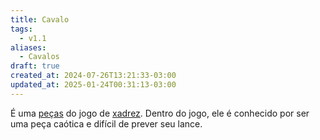 ```yaml
---
title: Cavalo
tags:
  - v1.1
aliases:
  - Cavalos
draft: true
created_at: 2024-07-26T13:21:33-03:00
updated_at: 2025-01-24T00:31:13-03:00
---
```


É uma [peças](content/atomos/2024/07/08/Xadrez_Pecas.md) do jogo de [xadrez](content/atomos/2024/08/06/Xadrez.md). Dentro do jogo, ele é conhecido por ser uma peça caótica e difícil de prever seu lance.